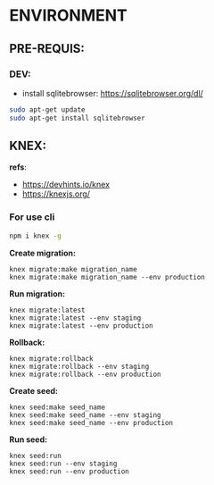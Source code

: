 # ENVIRONMENT


## PRE-REQUIS:

### DEV:
- install sqlitebrowser: https://sqlitebrowser.org/dl/

```bash [Ubuntu and Derivatives, Debian]
sudo apt-get update
sudo apt-get install sqlitebrowser
```


## KNEX:

**refs**:
- https://devhints.io/knex
- https://knexjs.org/

### For use cli

```bash
npm i knex -g
```

__Create migration:__

```
knex migrate:make migration_name
knex migrate:make migration_name --env production
```

__Run migration:__

```
knex migrate:latest
knex migrate:latest --env staging
knex migrate:latest --env production
```

__Rollback:__

```
knex migrate:rollback
knex migrate:rollback --env staging
knex migrate:rollback --env production
```

__Create seed:__

```
knex seed:make seed_name
knex seed:make seed_name --env staging
knex seed:make seed_name --env production
```

__Run seed:__

```
knex seed:run
knex seed:run --env staging
knex seed:run --env production
```
